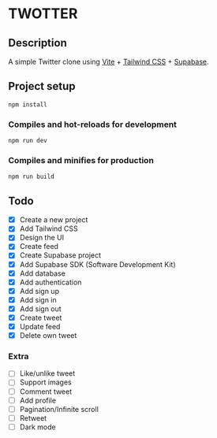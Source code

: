 # TWOTTER

## Description
A simple Twitter clone using [Vite](https://vitejs.dev) + [Tailwind CSS](https://tailwindcss.com) + [Supabase](https://supabase.com).

## Project setup

```
npm install
```

### Compiles and hot-reloads for development

```
npm run dev
```

### Compiles and minifies for production

```
npm run build
```
## Todo
- [x] Create a new project
- [x] Add Tailwind CSS
- [x] Design the UI
- [x] Create feed
- [x] Create Supabase project
- [x] Add Supabase SDK (Software Development Kit)
- [x] Add database
- [x] Add authentication
- [x] Add sign up
- [x] Add sign in
- [x] Add sign out
- [x] Create tweet
- [x] Update feed
- [x] Delete own tweet

### Extra
- [ ] Like/unlike tweet
- [ ] Support images
- [ ] Comment tweet
- [ ] Add profile
- [ ] Pagination/Infinite scroll
- [ ] Retweet
- [ ] Dark mode
